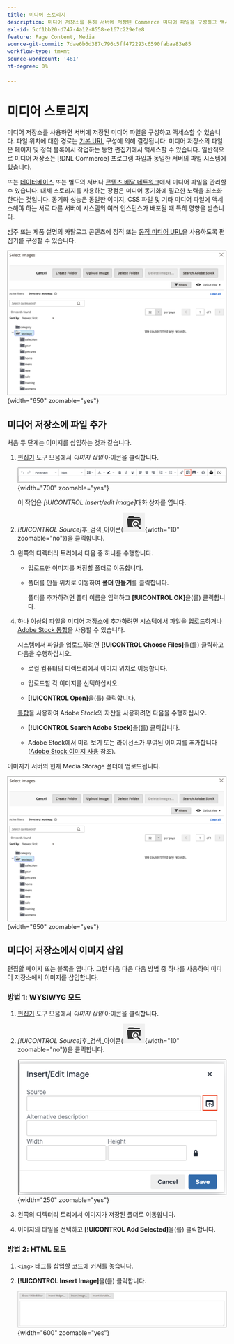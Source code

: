 ```yaml
---
title: 미디어 스토리지
description: 미디어 저장소를 통해 서버에 저장된 Commerce 미디어 파일을 구성하고 액세스하는 방법에 대해 알아봅니다.
exl-id: 5cf1bb20-d747-4a12-8558-e167c229efe8
feature: Page Content, Media
source-git-commit: 7dae6b6d387c796c5ff472293c6590fabaa83e85
workflow-type: tm+mt
source-wordcount: '461'
ht-degree: 0%

---
```


# 미디어 스토리지

미디어 저장소를 사용하면 서버에 저장된 미디어 파일을 구성하고 액세스할 수 있습니다. 파일 위치에 대한 경로는 [기본 URL](../stores-purchase/store-urls.md) 구성에 의해 결정됩니다. 미디어 저장소의 파일은 페이지 및 정적 블록에서 작업하는 동안 편집기에서 액세스할 수 있습니다. 일반적으로 미디어 저장소는 [!DNL Commerce] 프로그램 파일과 동일한 서버의 파일 시스템에 있습니다.

또는 [데이터베이스](media-storage-database.md) 또는 별도의 서버나 [콘텐츠 배달 네트워크](media-storage-content-delivery-network.md)에서 미디어 파일을 관리할 수 있습니다. 대체 스토리지를 사용하는 장점은 미디어 동기화에 필요한 노력을 최소화한다는 것입니다. 동기화 성능은 동일한 이미지, CSS 파일 및 기타 미디어 파일에 액세스해야 하는 서로 다른 서버에 시스템의 여러 인스턴스가 배포될 때 특히 영향을 받습니다.

범주 또는 제품 설명의 카탈로그 콘텐츠에 정적 또는 [동적 미디어 URL](../catalog/catalog-urls.md#configure-catalog-media-url-format)을 사용하도록 편집기를 구성할 수 있습니다.

![[!DNL Commerce] 미디어 저장소](./assets/media-storage.png){width="650" zoomable="yes"}

## 미디어 저장소에 파일 추가

처음 두 단계는 이미지를 삽입하는 것과 같습니다.

1. [편집기](editor.md) 도구 모음에서 _이미지 삽입_ 아이콘을 클릭합니다.

   ![이미지 삽입 아이콘](./assets/editor-toolbar-image-button.png){width="700" zoomable="yes"}

   이 작업은 _[!UICONTROL Insert/edit image]_&#x200B;대화 상자를 엽니다.

1. _[!UICONTROL Source]_&#x200B;후_&#x200B;검색&#x200B;_아이콘(![검색 아이콘](./assets/media-gallery-icon-browse.png){width="10" zoomable="no"})을 클릭합니다.

1. 왼쪽의 디렉터리 트리에서 다음 중 하나를 수행합니다.

   - 업로드한 이미지를 저장할 폴더로 이동합니다.

   - 폴더를 만들 위치로 이동하여 **폴더 만들기**&#x200B;를 클릭합니다.

     폴더를 추가하려면 폴더 이름을 입력하고 **[!UICONTROL OK]**&#x200B;을(를) 클릭합니다.

1. 하나 이상의 파일을 미디어 저장소에 추가하려면 시스템에서 파일을 업로드하거나 [Adobe Stock 통합](adobe-stock.md)을 사용할 수 있습니다.

   시스템에서 파일을 업로드하려면 **[!UICONTROL Choose Files]**&#x200B;을(를) 클릭하고 다음을 수행하십시오.

   - 로컬 컴퓨터의 디렉토리에서 이미지 위치로 이동합니다.

   - 업로드할 각 이미지를 선택하십시오.

   - **[!UICONTROL Open]**&#x200B;을(를) 클릭합니다.

   [통합](adobe-stock.md)을 사용하여 Adobe Stock의 자산을 사용하려면 다음을 수행하십시오.

   - **[!UICONTROL Search Adobe Stock]**&#x200B;을(를) 클릭합니다.

   - Adobe Stock에서 미리 보기 또는 라이선스가 부여된 이미지를 추가합니다([Adobe Stock 이미지 사용](adobe-stock-manage.md) 참조).

이미지가 서버의 현재 Media Storage 폴더에 업로드됩니다.

![[!DNL Commerce] 미디어 저장소](./assets/media-storage.png){width="650" zoomable="yes"}

## 미디어 저장소에서 이미지 삽입

편집할 페이지 또는 블록을 엽니다. 그런 다음 다음 다음 방법 중 하나를 사용하여 미디어 저장소에서 이미지를 삽입합니다.

### 방법 1: WYSIWYG 모드

1. [편집기](editor.md) 도구 모음에서 _이미지 삽입_ 아이콘을 클릭합니다.

1. _[!UICONTROL Source]_&#x200B;후_&#x200B;검색&#x200B;_아이콘(![검색 아이콘](./assets/media-gallery-icon-browse.png){width="10" zoomable="no"})을 클릭합니다.

   ![검색 아이콘 선택](./assets/editor-dialog-insert-image.png){width="250" zoomable="yes"}

1. 왼쪽의 디렉터리 트리에서 이미지가 저장된 폴더로 이동합니다.

1. 이미지의 타일을 선택하고 **[!UICONTROL Add Selected]**&#x200B;을(를) 클릭합니다.

### 방법 2: HTML 모드

1. `<img>` 태그를 삽입할 코드에 커서를 놓습니다.

1. **[!UICONTROL Insert Image]**&#x200B;을(를) 클릭합니다.

   ![이미지 삽입(HTML 모드)](./assets/editor-html-mode-insert-image.png){width="600" zoomable="yes"}
